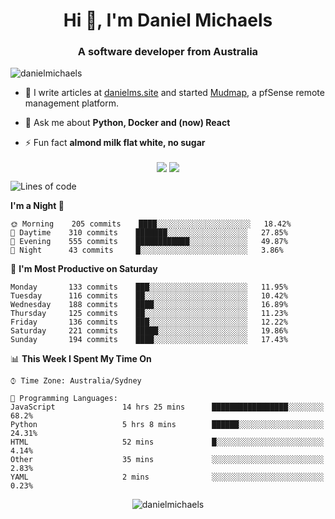 <h1 align="center">Hi 👋, I'm Daniel Michaels</h1>
<h3 align="center">A software developer from Australia</h3>
<p align="left"> <img src="https://komarev.com/ghpvc/?username=danielmichaels" alt="danielmichaels" /> </p>

- 📝 I write articles at [danielms.site](https://danielms.site) and started [Mudmap](https://mudmap.io?ref=danielmichaels), a pfSense remote management platform.

- 💬 Ask me about **Python, Docker and (now) React**

- ⚡ Fun fact **almond milk flat white, no sugar**

<p align="center">
<a href="https://twitter.com/dansult" target="_blank"><img align="center" src="https://img.shields.io/badge/twitter-%231DA1F2.svg?&style=for-the-badge&logo=twitter&logoColor=white"></a>
<a href="https://linkedin.com/in/daniel-michaels" target="_blank"><img align="center" src="https://img.shields.io/badge/linkedin-%230077B5.svg?&style=for-the-badge&logo=linkedin&logoColor=white"></a>
</p>

<!--START_SECTION:waka-->
![Lines of code](https://img.shields.io/badge/From%20Hello%20World%20I%27ve%20Written-501823%20lines%20of%20code-blue)

**I'm a Night 🦉** 

```text
🌞 Morning    205 commits    ████░░░░░░░░░░░░░░░░░░░░░   18.42% 
🌆 Daytime    310 commits    ███████░░░░░░░░░░░░░░░░░░   27.85% 
🌃 Evening    555 commits    ████████████░░░░░░░░░░░░░   49.87% 
🌙 Night      43 commits     █░░░░░░░░░░░░░░░░░░░░░░░░   3.86%

```
📅 **I'm Most Productive on Saturday** 

```text
Monday       133 commits    ███░░░░░░░░░░░░░░░░░░░░░░   11.95% 
Tuesday      116 commits    ██░░░░░░░░░░░░░░░░░░░░░░░   10.42% 
Wednesday    188 commits    ████░░░░░░░░░░░░░░░░░░░░░   16.89% 
Thursday     125 commits    ██░░░░░░░░░░░░░░░░░░░░░░░   11.23% 
Friday       136 commits    ███░░░░░░░░░░░░░░░░░░░░░░   12.22% 
Saturday     221 commits    █████░░░░░░░░░░░░░░░░░░░░   19.86% 
Sunday       194 commits    ████░░░░░░░░░░░░░░░░░░░░░   17.43%

```


📊 **This Week I Spent My Time On** 

```text
⌚︎ Time Zone: Australia/Sydney

💬 Programming Languages: 
JavaScript               14 hrs 25 mins      █████████████████░░░░░░░░   68.2% 
Python                   5 hrs 8 mins        ██████░░░░░░░░░░░░░░░░░░░   24.31% 
HTML                     52 mins             █░░░░░░░░░░░░░░░░░░░░░░░░   4.14% 
Other                    35 mins             ░░░░░░░░░░░░░░░░░░░░░░░░░   2.83% 
YAML                     2 mins              ░░░░░░░░░░░░░░░░░░░░░░░░░   0.23%

```


<!--END_SECTION:waka-->

<p align="center"> <img src="https://github-readme-stats.vercel.app/api?username=danielmichaels&show_icons=true" alt="danielmichaels" /> </p>

